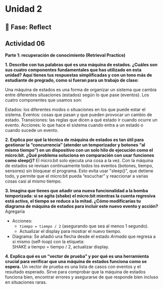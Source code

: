 # Unidad 2


## 🤔 Fase: Reflect

## Actividad 06

**Parte 1: recuperación de conocimiento (Retrieval Practice)**

**1. Describe con tus palabras qué es una máquina de estados. ¿Cuáles son sus cuatro componentes fundamentales que has utilizado en esta unidad?
Aquí tienes tus respuestas simplificadas y con un tono más de estudiante de pregrado, como si fueran para un trabajo de clase:**

Una máquina de estados es una forma de organizar un sistema que cambia entre diferentes situaciones (estados) según lo que pase (eventos).
Los cuatro componentes que usamos son:

Estados: los diferentes modos o situaciones en los que puede estar el sistema.
Eventos: cosas que pasan y que pueden provocar un cambio de estado.
Transiciones: las reglas que dicen a qué estado ir cuando ocurre un evento.
Acciones: lo que hace el sistema cuando entra a un estado o cuando sucede un evento.


**2. Explica por qué la técnica de máquina de estados es tan útil para gestionar la “concurrencia” (atender un temporizador y botones “al mismo tiempo”) en un dispositivo con un solo hilo de ejecución como el micro:bit. ¿Qué problema soluciona en comparación con usar funciones como sleep()?**
El micro:bit solo ejecuta una cosa a la vez. Con la máquina de estados se revisan continuamente todos los eventos (botones, tiempo, sensores) sin bloquear el programa.
Esto evita usar "sleep()", que detiene todo, y permite que el micro:bit pueda “escuchar” y reaccionar a varias cosas casi al mismo tiempo.


**3. Imagina que tienes que añadir una nueva funcionalidad a la bomba temporizada: si se agita (shake) el micro:bit mientras la cuenta regresiva está activa, el tiempo se reduce a la mitad. ¿Cómo modificarías tu diagrama de máquina de estados para incluir este nuevo evento y acción?**
Agregaria 
- Acciones:
  - `tiempo = tiempo / 2` (asegurando que sea al menos 1 segundo).
  - Actualizar el display para mostrar el nuevo tiempo.
- Diagrama: Se añadió una flecha desde el estado *Armada* que regresa a sí mismo (self-loop) con la etiqueta:  
  SHAKE a tiempo = tiempo / 2, actualizar display.

**4. Explica qué es un “vector de prueba” y por qué es una herramienta crucial para verificar que una máquina de estados funciona como se espera.**
Un vector de prueba es una lista de casos con eventos y el resultado esperado.
Sirve para comprobar que la máquina de estados funciona bien, encontrar errores y asegurarse de que responde bien incluso en situaciones raras.






